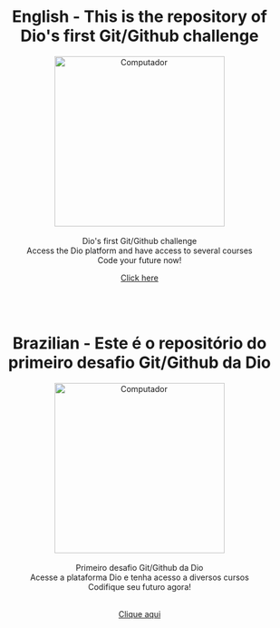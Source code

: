 <div align="center">

# English - This is the repository of Dio's first Git/Github challenge

  <a href="https://web.dio.me/" target="_blank"><img src="https://hermes.digitalinnovation.one/assets/diome/logo.svg" min-width="300px" max-width="300px" width="300px" alt="Computador"></a><br><br>
  Dio's first Git/Github challenge<br>
Access the Dio platform and have access to several courses
<br>
Code your future now!

[Click here](https://web.dio.me/)
<br><br><br><br>
  # Brazilian - Este é o repositório do primeiro desafio Git/Github da Dio
<div align="center">
   <a href="https://web.dio.me/" target="_blank"><img src="https://hermes.digitalinnovation.one/assets/diome/logo.svg" min-width=" 300px" max-width="300px" width="300px" alt="Computador"></a><br><br>
   Primeiro desafio Git/Github da Dio<br>
Acesse a plataforma Dio e tenha acesso a diversos cursos
<br>
Codifique seu futuro agora!<br><br>
  
[Clique aqui](https://web.dio.me/)
